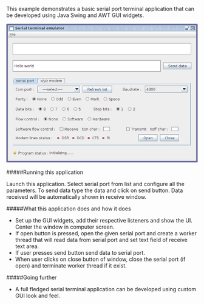 This example demonstrates a basic serial port terminal application that can be developed using 
Java Swing and AWT GUI widgets.

!["serial communication in java"](serial-terminal-in-java.jpg?raw=true "serial communication in java")

#####Running this application

Launch this application. Select serial port from list and configure all the parameters. To send 
data type the data and click on send button. Data received will be automatically shown in receive 
window.
   
#####What this application does and how it does

- Set up the GUI widgets, add their respective listeners and show the UI. Center the window in computer 
screen.
- If open button is pressed, open the given serial port and create a worker thread that will read 
data from serial port and set text field of receive text area.
- If user presses send button send data to serial port.
- When user clicks on close button of window, close the serial port (if open) and terminate worker 
thread if it exist.
     
#####Going further
- A full fledged serial terminal application can be developed using custom GUI look and feel.

